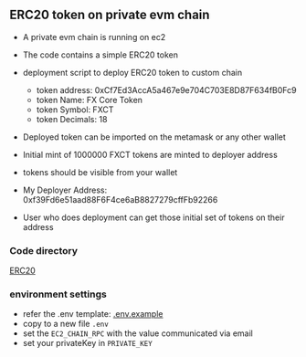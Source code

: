 ## ERC20 token on private evm chain

- A private evm chain is running on ec2
- The code contains a simple ERC20 token
- deployment script to deploy ERC20 token to custom chain
  - token address: 0xCf7Ed3AccA5a467e9e704C703E8D87F634fB0Fc9
  - token Name: FX Core Token
  - token Symbol: FXCT
  - token Decimals: 18
- Deployed token can be imported on the metamask or any other wallet

- Initial mint of 1000000 FXCT tokens are minted to deployer address
- tokens should be visible from your wallet
- My Deployer Address: 0xf39Fd6e51aad88F6F4ce6aB8827279cffFb92266
- User who does deployment can get those initial set of tokens on their address

### Code directory
[ERC20](./src/erc20/)

### environment settings

- refer the .env template:
 [.env.example](.env.example)
- copy to a new file `.env`
- set the `EC2_CHAIN_RPC` with the value communicated via email
- set your privateKey in `PRIVATE_KEY`
